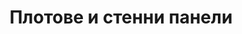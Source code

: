 ---
layout: technology.ect
href: '/kitchens/technologies/worktops-and-wall-panels'
lang: bg
title: 'Плотове и стенни панели'
importance: 1
photo: '/кухни/технологии/плотове-и-стенни-панели/плот-за-кухня.jpg'
description: 'Кухни Диалог предлага плотове и стенни панели от: гранит, технически камък, HPL, кориан, неръждаема стомана, стъкло и керамика. '
highlights:
  - 
    caption: 'Майсторски обработен гранит'
    photo: '/кухни/технологии/плотове-и-стенни-панели/избор-от-плотове-декоративен-камък.png'
  - 
    caption: 'Стилни решения от технически камък'
    photo: '/кухни/технологии/плотове-и-стенни-панели/отлична-комбинация-мат-и-гланц.png'
  - 
    caption: 'Извити плотове от кориан'
    photo: '/кухни/технологии/плотове-и-стенни-панели/плотове-следващи-извивките-на-кухнята.png'
  - 
    caption: 'Плотове с различна дебелина'
    photo: '/кухни/технологии/плотове-и-стенни-панели/различни-по-дебелина-плотове.png'
  - 
    caption: 'Метални плотове и стенни панели'
    photo: '/кухни/технологии/плотове-и-стенни-панели/стилни-метални-плотове-за-готвене.png'
topics:
  -
    caption: 'Устойчиви повърхности'
    description: 'Работни повърхности в кухнята, заслужаващи особено внимание! В сравнение с другите, компонентите са изложени на по-агресивно въздействие, висока влажност, вода, киселини, основи, температурни амплитудни разлики, топли или студени съдове, по-големи натоварвания, удари и др.'
    highlight: 'Възможност за комбинаране|на вратички с дърво, метал и стъкло'
    photos:
      - '/кухни/технологии/плотове-и-стенни-панели/устойчиви-плотове.jpg'
      - '/кухни/технологии/плотове-и-стенни-панели/плот-8.jpg'
      - '/кухни/технологии/плотове-и-стенни-панели/устойчив-плот.jpg'
  -
    caption: 'Плотове с различна дебелина'
    description: 'Кухни Диалог предлага плотове и стенни панели от: гранит, технически камък, HPL, кориан, неръждаема стомана, стъкло и керамика. Плотове от HPL, EGGER и KAINDL – Австрия. Плотове от технически камък QUARELLA – Италия. Плотове от гранит NATURAL STONES – Италия. Стенни панели с двустранен HPL, дебелина 18 мм, и система за монтаж STP 19, KAINDL – Австрия.'
    photos:
      - '/кухни/технологии/плотове-и-стенни-панели/плот-различна-дебелина-1.jpg'
      - '/кухни/технологии/плотове-и-стенни-панели/различни-по-дебелина-плотове.jpg'
      - '/кухни/технологии/плотове-и-стенни-панели/плот-различна-дебелина.jpg'
---